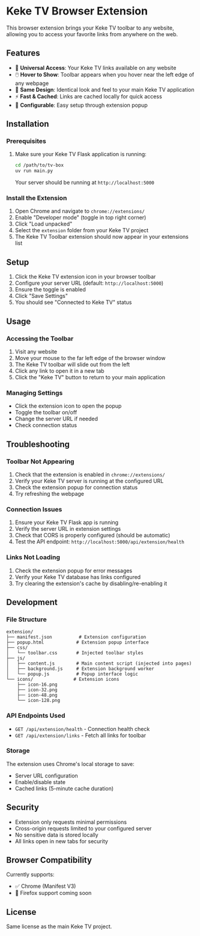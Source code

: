 # Keke TV Browser Extension

This browser extension brings your Keke TV toolbar to any website, allowing you to access your favorite links from anywhere on the web.

## Features

- 🎯 **Universal Access**: Your Keke TV links available on any website
- 🖱️ **Hover to Show**: Toolbar appears when you hover near the left edge of any webpage
- 🎨 **Same Design**: Identical look and feel to your main Keke TV application
- ⚡ **Fast & Cached**: Links are cached locally for quick access
- 🔧 **Configurable**: Easy setup through extension popup

## Installation

### Prerequisites

1. Make sure your Keke TV Flask application is running:
   ```bash
   cd /path/to/tv-box
   uv run main.py
   ```
   Your server should be running at `http://localhost:5000`

### Install the Extension

1. Open Chrome and navigate to `chrome://extensions/`
2. Enable "Developer mode" (toggle in top right corner)
3. Click "Load unpacked"
4. Select the `extension` folder from your Keke TV project
5. The Keke TV Toolbar extension should now appear in your extensions list

## Setup

1. Click the Keke TV extension icon in your browser toolbar
2. Configure your server URL (default: `http://localhost:5000`)
3. Ensure the toggle is enabled
4. Click "Save Settings"
5. You should see "Connected to Keke TV" status

## Usage

### Accessing the Toolbar

1. Visit any website
2. Move your mouse to the far left edge of the browser window
3. The Keke TV toolbar will slide out from the left
4. Click any link to open it in a new tab
5. Click the "Keke TV" button to return to your main application

### Managing Settings

- Click the extension icon to open the popup
- Toggle the toolbar on/off
- Change the server URL if needed
- Check connection status

## Troubleshooting

### Toolbar Not Appearing

1. Check that the extension is enabled in `chrome://extensions/`
2. Verify your Keke TV server is running at the configured URL
3. Check the extension popup for connection status
4. Try refreshing the webpage

### Connection Issues

1. Ensure your Keke TV Flask app is running
2. Verify the server URL in extension settings
3. Check that CORS is properly configured (should be automatic)
4. Test the API endpoint: `http://localhost:5000/api/extension/health`

### Links Not Loading

1. Check the extension popup for error messages
2. Verify your Keke TV database has links configured
3. Try clearing the extension's cache by disabling/re-enabling it

## Development

### File Structure
```
extension/
├── manifest.json          # Extension configuration
├── popup.html            # Extension popup interface
├── css/
│   └── toolbar.css       # Injected toolbar styles
├── js/
│   ├── content.js        # Main content script (injected into pages)
│   ├── background.js     # Extension background worker
│   └── popup.js          # Popup interface logic
└── icons/               # Extension icons
    ├── icon-16.png
    ├── icon-32.png
    ├── icon-48.png
    └── icon-128.png
```

### API Endpoints Used

- `GET /api/extension/health` - Connection health check
- `GET /api/extension/links` - Fetch all links for toolbar

### Storage

The extension uses Chrome's local storage to save:
- Server URL configuration
- Enable/disable state
- Cached links (5-minute cache duration)

## Security

- Extension only requests minimal permissions
- Cross-origin requests limited to your configured server
- No sensitive data is stored locally
- All links open in new tabs for security

## Browser Compatibility

Currently supports:
- ✅ Chrome (Manifest V3)
- 🔄 Firefox support coming soon

## License

Same license as the main Keke TV project.